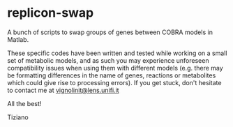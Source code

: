 # replicon-swap
A bunch of scripts to swap groups of genes between COBRA models in Matlab.

These specific codes have been written and tested while working on a small set of metabolic models, and as such you may experience unforeseen compatibility issues when using them with different models (e.g. there may be formatting differences in the name of genes, reactions or metabolites which could give rise to processing errors). If you get stuck, don't hesitate to contact me at vignolinit@lens.unifi.it

All the best!

Tiziano
